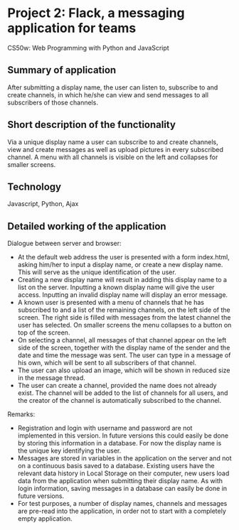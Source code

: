 # Project 2: Flack, a messaging application for teams

CS50w: Web Programming with Python and JavaScript

## Summary of application

After submitting a display name, the user can listen to, subscribe to and create channels, in which he/she can view and send messages to all subscribers of those channels.

## Short description of the functionality

Via a unique display name a user can subscribe to and create channels, view and create messages as well as upload pictures in every subscribed channel. A menu with all channels is visible on the left and collapses for smaller screens.

## Technology

Javascript, Python, Ajax

## Detailed working of the application

Dialogue between server and browser:
- At the default web address the user is presented with a form index.html, asking him/her to input a display name, or create a new display name. This will serve as the unique identification of the user.
- Creating a new display name will result in adding this display name to a list on the server. Inputting a known display name will give the user access. Inputting an invalid display name will display an error message.
- A known user is presented with a menu of channels that he has subscribed to and a list of the remaining channels, on the left side of the screen. The right side is filled with messages from the latest channel the user has selected. On smaller screens the menu collapses to a button on top of the screen.
- On selecting a channel, all messages of that channel appear on the left side of the screen, together with the display name of the sender and the date and time the message was sent. The user can type in a message of his own, which will be sent to all subscribers of that channel.
- The user can also upload an image, which will be shown in reduced size in the message thread.
- The user can create a channel, provided the name does not already exist. The channel will be added to the list of channels for all users, and the creator of the channel is automatically subscribed to the channel.

Remarks:
- Registration and login with username and password are not implemented in this version. In future versions this could easily be done by storing this information in a database. For now the display name is the unique key identifying the user.
- Messages are stored in variables in the application on the server and not on a continuous basis saved to a database. Existing users have the relevant data history in Local Storage on their computer, new users load data from the application when submitting their display name. As with login information, saving messages in a database can easily be done in future versions.
- For test purposes, a number of display names, channels and messages are pre-read into the application, in order not to start with a completely empty application.
